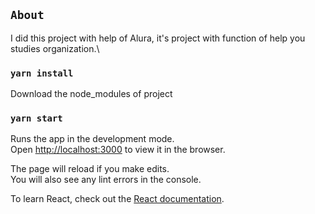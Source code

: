## `About`
I did this project with help of Alura, it's project with function of help you studies organization.\

### `yarn install`

Download the node_modules of project

### `yarn start`

Runs the app in the development mode.\
Open [http://localhost:3000](http://localhost:3000) to view it in the browser.

The page will reload if you make edits.\
You will also see any lint errors in the console.

To learn React, check out the [React documentation](https://reactjs.org/).
